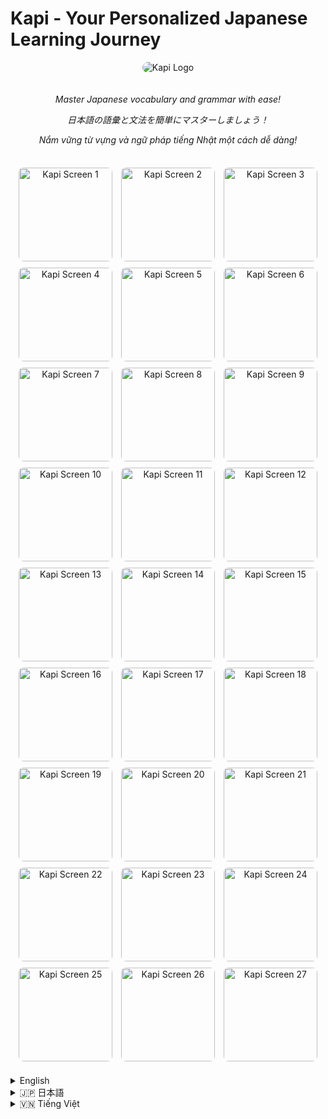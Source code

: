 
# Kapi - Your Personalized Japanese Learning Journey

<p align="center">
  <img src="https://github.com/user-attachments/assets/af95d374-a426-4537-817a-17a7585cd649" alt="Kapi Logo" style="border-radius: 15px; max-width: 200px; margin-bottom: 20px;"/>
</p>

<p align="center">
    <em>Master Japanese vocabulary and grammar with ease!</em>
</p>
<p align="center">
  <em>日本語の語彙と文法を簡単にマスターしましょう！</em>
</p>
 <p align="center">
    <em>Nắm vững từ vựng và ngữ pháp tiếng Nhật một cách dễ dàng!</em>
</p>

<br>

<div align="center">
    <img src="https://github.com/user-attachments/assets/704f0234-76e1-4991-9ca2-d6df964d4b41" alt="Kapi Screen 1" width="150" style="margin: 5px; border-radius: 8px;"/>
  <img src="https://github.com/user-attachments/assets/a8decdcd-c0f4-4b11-8834-49c49ea659f3" alt="Kapi Screen 2" width="150" style="margin: 5px; border-radius: 8px;"/>
  <img src="https://github.com/user-attachments/assets/2fc94b3c-f971-465a-8ead-742b75f80278" alt="Kapi Screen 3" width="150" style="margin: 5px; border-radius: 8px;"/>
  <img src="https://github.com/user-attachments/assets/08942679-2871-4359-a124-17b5f457a27f" alt="Kapi Screen 4" width="150" style="margin: 5px; border-radius: 8px;"/>
  <img src="https://github.com/user-attachments/assets/559305a0-2575-4250-a17b-3dad7b41c76e" alt="Kapi Screen 5" width="150" style="margin: 5px; border-radius: 8px;"/>
  <img src="https://github.com/user-attachments/assets/0e99cc98-cb79-4a5f-9b7a-6374c138a994" alt="Kapi Screen 6" width="150" style="margin: 5px; border-radius: 8px;"/>
  <img src="https://github.com/user-attachments/assets/1f458f8b-b19a-41b9-9e12-7de73e8170a8" alt="Kapi Screen 7" width="150" style="margin: 5px; border-radius: 8px;"/>
    <img src="https://github.com/user-attachments/assets/5e515aa7-55b6-41be-bdba-b9b3ed62162d" alt="Kapi Screen 8" width="150" style="margin: 5px; border-radius: 8px;"/>
    <img src="https://github.com/user-attachments/assets/b78cd248-b2c0-40fb-ba70-b4c58b2f3cf3" alt="Kapi Screen 9" width="150" style="margin: 5px; border-radius: 8px;"/>
   <img src="https://github.com/user-attachments/assets/feb20f84-4e49-46e4-9bee-9583aa63e0c7" alt="Kapi Screen 10" width="150" style="margin: 5px; border-radius: 8px;"/>
    <img src="https://github.com/user-attachments/assets/533b6786-9ef6-4d86-ab72-85667452b91b" alt="Kapi Screen 11" width="150" style="margin: 5px; border-radius: 8px;"/>
    <img src="https://github.com/user-attachments/assets/5fbe870b-5072-4531-8708-0986bab29f46" alt="Kapi Screen 12" width="150" style="margin: 5px; border-radius: 8px;"/>
   <img src="https://github.com/user-attachments/assets/20f502e1-b1fd-4363-80e0-564d524189ef" alt="Kapi Screen 13" width="150" style="margin: 5px; border-radius: 8px;"/>
   <img src="https://github.com/user-attachments/assets/c88558d8-279c-414f-be7c-8956843c2eb5" alt="Kapi Screen 14" width="150" style="margin: 5px; border-radius: 8px;"/>
     <img src="https://github.com/user-attachments/assets/0bcb637b-d0d4-45d7-8f60-e3ed15eceabd" alt="Kapi Screen 15" width="150" style="margin: 5px; border-radius: 8px;"/>
    <img src="https://github.com/user-attachments/assets/a452ebff-acb4-46b6-bd6d-1a151c3fe049" alt="Kapi Screen 16" width="150" style="margin: 5px; border-radius: 8px;"/>
   <img src="https://github.com/user-attachments/assets/8b04da1d-3664-4770-9db0-0b32eba3bf3e" alt="Kapi Screen 17" width="150" style="margin: 5px; border-radius: 8px;"/>
    <img src="https://github.com/user-attachments/assets/09244deb-9288-4b3a-bbaf-db25f33f13e5" alt="Kapi Screen 18" width="150" style="margin: 5px; border-radius: 8px;"/>
   <img src="https://github.com/user-attachments/assets/b2e76f93-b294-48ee-bc2e-73245e366f79" alt="Kapi Screen 19" width="150" style="margin: 5px; border-radius: 8px;"/>
    <img src="https://github.com/user-attachments/assets/726d72ae-fc62-47d7-8d95-62d29fa506f8" alt="Kapi Screen 20" width="150" style="margin: 5px; border-radius: 8px;"/>
    <img src="https://github.com/user-attachments/assets/43c1dad7-2179-4c8f-9d0e-58303b8173f9" alt="Kapi Screen 21" width="150" style="margin: 5px; border-radius: 8px;"/>
    <img src="https://github.com/user-attachments/assets/2481d527-f6b3-4121-9997-49df82140165" alt="Kapi Screen 22" width="150" style="margin: 5px; border-radius: 8px;"/>
    <img src="https://github.com/user-attachments/assets/3d321334-26f1-4247-81f4-9508d7a692a6" alt="Kapi Screen 23" width="150" style="margin: 5px; border-radius: 8px;"/>
    <img src="https://github.com/user-attachments/assets/5c28147f-7225-43b3-a001-29bf76a910be" alt="Kapi Screen 24" width="150" style="margin: 5px; border-radius: 8px;"/>
    <img src="https://github.com/user-attachments/assets/31d6374b-c5d6-4cf8-a3f0-34e477778bd1" alt="Kapi Screen 25" width="150" style="margin: 5px; border-radius: 8px;"/>
    <img src="https://github.com/user-attachments/assets/a0fa43d3-f93c-49f2-8bea-b5a8c09632c8" alt="Kapi Screen 26" width="150" style="margin: 5px; border-radius: 8px;"/>
    <img src="https://github.com/user-attachments/assets/8e205665-458c-44b0-97c6-67c0eb9de26f" alt="Kapi Screen 27" width="150" style="margin: 5px; border-radius: 8px;"/>
</div>
<br>
<details>
<summary>English</summary>
  
  ## Overview

  **Kapi** is an innovative mobile application designed for language learners who want to master Japanese in a fun, interactive, and effective way.

  ---

  ### ✨ Key Features

  *   **Vocabulary Flashcards**: Smart review to enhance memorization.
  *   **Grammar Explanations**: Detailed and easy to understand with practical examples.
  *   **Interactive Exercises**: Practice quick responses.
  *   **Personalized Learning Profiles**: Track personal progress.
  *   **Leaderboards**: Compete and stay motivated.
  *   **Video Learning**: Seamless experience with Cloudinary integration.
  *   **Smart Reminders**: Ensure timely reviews.

    ---

    ### 🛠 Technologies Used

    *   **Frontend**: React Native, Expo, TailwindCSS, Expo Router
    *   **Backend**: NestJS, OAuth (Google), JWT
    *   **Database**: PostgreSQL, Firebase
    *   **Cloud Storage**: Cloudinary

    ---

    ### 🚀 Planned Features

    *   Interactive Mini-Games for Learning
    *   Push Notifications via Zalo or Phone
    *   Personalized Learning Recommendations with AI
    *   Powerful Admin Dashboard

    ---

    ### 📦 Applications and Packages

    *   `native`: React Native Application
    *   `web`: Next.js Application
    *   `nest`: Nest.js Application
    *   `@repo/ui`: React Native Component Library
    *   `@repo/typescript-config`: TypeScript Configuration

    ---

    ## ⚙️ Requirements

    *   [Expo](https://expo.dev/)
    *   [Turbo](https://turbo.build/repo/docs/getting-started/installation)
    *   [NestJS & NestCLI](https://docs.nestjs.com/first-steps)
    *   [NextJS](https://nextjs.org/)

    ---

    ## 🚀 Run the Project

    ### 🔑 Create Google OAuth Application

    1.  Follow the guide: [Create OAuth Application](https://support.google.com/cloud/answer/6158849?hl=en)
    2.  **Authorized JavaScript origins**: `http://localhost:3001`
    3.  **Authorized redirect URIs**: `http://localhost:3001/auth/google/callback`
    4.  Save the **Client ID** and **Client Secret**.

    ---

    ### 🏃 Run the Project

    ```sh
    $ yarn install
    $ yarn run dev
    ```

    #### 📁 Create `.env` File in the `server` Directory

    ```sh
    $ cd server
    $ cp .env.example .env
    ```

    ## 📡 Server

    ### ⚙️ Create Migration

    ```sh
    $ cd server
    $ npx prisma migrate dev --name <name-migrate>
    ```
</details>
<details>
<summary>🇯🇵 日本語</summary>

## 概要

**Kapi** は、楽しくインタラクティブで効果的な方法で日本語をマスターしたい学習者向けに設計された革新的なモバイルアプリケーションです。

---

### ✨ 主な機能

*   **語彙フラッシュカード**: スマートレビューで記憶力を向上。
*   **文法解説**: 実践的な例で詳細かつ理解しやすい説明。
*   **インタラクティブな練習問題**: 素早い反応を練習。
*   **パーソナライズされた学習プロファイル**: 個人の進捗を追跡。
*   **リーダーボード**: 競争し、モチベーションを維持。
*   **動画学習**: Cloudinary統合によるシームレスな体験。
*   **スマートリマインダー**: タイムリーな復習を確保。

---

### 🛠 使用技術

*   **フロントエンド**: React Native, Expo, TailwindCSS, Expo Router
*   **バックエンド**: NestJS, OAuth (Google), JWT
*   **データベース**: PostgreSQL, Firebase
*   **クラウドストレージ**: Cloudinary

---

### 🚀 計画された機能

*   学習のためのインタラクティブなミニゲーム
*   Zaloまたは電話によるプッシュ通知
*   AIによるパーソナライズされた学習推奨
*   強力な管理ダッシュボード

---

### 📦 アプリケーションとパッケージ

*   `native`: React Nativeアプリケーション
*   `web`: Next.jsアプリケーション
*   `nest`: Nest.jsアプリケーション
*   `@repo/ui`: React Nativeコンポーネントライブラリ
*   `@repo/typescript-config`: TypeScript設定

---

## ⚙️ 必要条件

*   [Expo](https://expo.dev/)
*   [Turbo](https://turbo.build/repo/docs/getting-started/installation)
*   [NestJS & NestCLI](https://docs.nestjs.com/first-steps)
*   [NextJS](https://nextjs.org/)

---

## 🚀 プロジェクトの実行

### 🔑 Google OAuthアプリケーションの作成

1.  ガイドに従う：[OAuthアプリケーションの作成](https://support.google.com/cloud/answer/6158849?hl=en)
2.  **承認済みのJavaScriptオリジン**: `http://localhost:3001`
3.  **承認済みのリダイレクトURI**: `http://localhost:3001/auth/google/callback`
4.  **クライアントID**と**クライアントシークレット**を保存。

---

### 🏃 プロジェクトの実行

```sh
$ yarn install
$ yarn run dev
```

#### 📁 `server`ディレクトリに`.env`ファイルを作成

```sh
$ cd server
$ cp .env.example .env
```

## 📡 サーバー

### ⚙️ マイグレーションの作成

```sh
$ cd server
$ npx prisma migrate dev --name <name-migrate>
```
</details>
<details>
<summary>🇻🇳 Tiếng Việt</summary>
  
  ## Tổng quan

  **Kapi** là một ứng dụng di động tiên tiến được thiết kế dành cho những người học mong muốn thành thạo tiếng Nhật một cách thú vị, tương tác và hiệu quả.

  ---

  ### ✨ Các Tính Năng Nổi Bật

  *   **Thẻ ghi nhớ từ vựng**: Ôn tập thông minh, tăng cường trí nhớ.
  *   **Giải thích ngữ pháp**: Chi tiết, dễ hiểu với ví dụ thực tế.
  *   **Bài tập tương tác**: Luyện tập phản xạ nhanh chóng.
  *   **Hồ sơ học tập**: Theo dõi tiến độ cá nhân hóa.
  *   **Bảng xếp hạng**: Cạnh tranh và duy trì động lực.
  *   **Học video**: Trải nghiệm mượt mà với Cloudinary.
  *   **Lời nhắc thông minh**: Đảm bảo ôn tập đúng thời điểm.

    ---

    ### 🛠 Công Nghệ Sử Dụng

    *   **Frontend**: React Native, Expo, TailwindCSS, Expo Router
    *   **Backend**: NestJS, OAuth (Google), JWT
    *   **Database**: PostgreSQL, Firebase
    *   **Cloud Storage**: Cloudinary

    ---

    ### 🚀 Các Tính Năng Dự Kiến

    *   Mini-Game tương tác để học tập
    *   Thông báo đẩy qua Zalo hoặc phone
    *   Đề xuất học tập cá nhân hóa bằng AI
    *   Bảng điều khiển quản trị mạnh mẽ

    ---

    ### 📦 Các Ứng Dụng và Gói

    *   `native`: Ứng dụng React Native
    *   `web`: Ứng dụng Next.js
    *   `nest`: Ứng dụng Nest.js
    *   `@repo/ui`: Thư viện component React Native
    *   `@repo/typescript-config`: Cấu hình TypeScript

    ---

    ## ⚙️ Yêu Cầu

    *   [Expo](https://expo.dev/)
    *   [Turbo](https://turbo.build/repo/docs/getting-started/installation)
    *   [NestJS & NestCLI](https://docs.nestjs.com/first-steps)
    *   [NextJS](https://nextjs.org/)

    ---

    ## 🚀 Chạy Dự Án

    ### 🔑 Tạo Ứng Dụng OAuth của Google

    1.  Làm theo hướng dẫn: [Tạo Ứng Dụng OAuth](https://support.google.com/cloud/answer/6158849?hl=en)
    2.  **Nguồn gốc JavaScript được ủy quyền**: `http://localhost:3001`
    3.  **URI chuyển hướng được ủy quyền**: `http://localhost:3001/auth/google/callback`
    4.  Lưu **Client ID** và **Client Secret**.

    ---

    ### 🏃 Chạy Dự Án

    ```sh
    $ yarn install
    $ yarn run dev
    ```

    #### 📁 Tạo File `.env` Trong Thư Mục `server`

    ```sh
    $ cd server
    $ cp .env.example .env
    ```

    ## 📡 Server

    ### ⚙️ Tạo Migration

    ```sh
    $ cd server
    $ npx prisma migrate dev --name <name-migrate>
    ```
</details>
